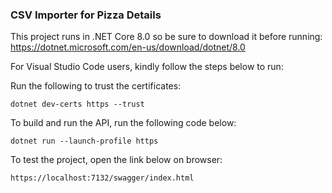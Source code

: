 ### CSV Importer for Pizza Details 

This project runs in .NET Core 8.0 so be sure to download it before running:
https://dotnet.microsoft.com/en-us/download/dotnet/8.0

For Visual Studio Code users, kindly follow the steps below to run:

Run the following to trust the certificates:
```
dotnet dev-certs https --trust
```

To build and run the API, run the following code below:
```
dotnet run --launch-profile https
```

To test the project, open the link below on browser:
```
https://localhost:7132/swagger/index.html
```